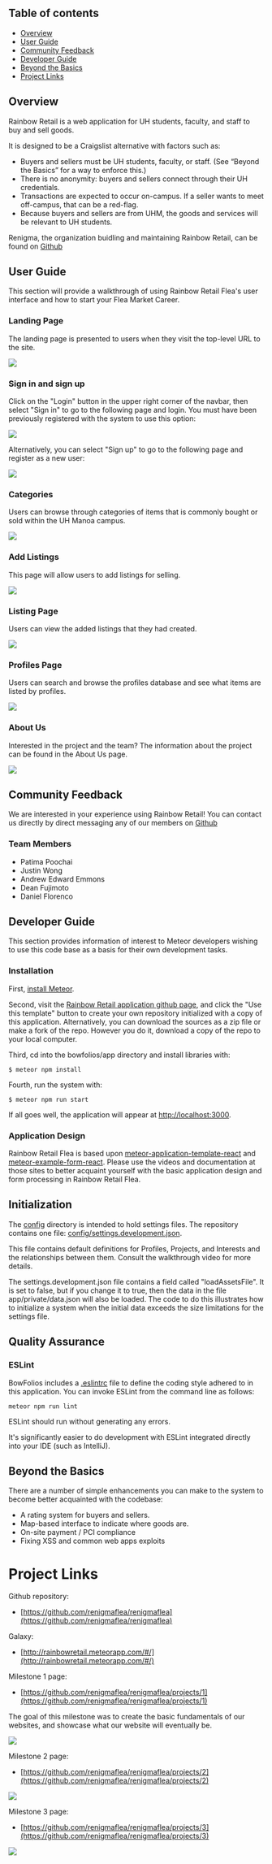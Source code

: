 ## Table of contents

* [Overview](#overview)
* [User Guide](#user-guide)
* [Community Feedback](#community-feedback)
* [Developer Guide](#developer-guide)
* [Beyond the Basics](#beyond-the-basics)
* [Project Links](#project-links)

## Overview

Rainbow Retail is a web application for UH students, faculty, and staff to buy and sell goods. 

It is designed to be a Craigslist alternative with factors such as:

* Buyers and sellers must be UH students, faculty, or staff. (See “Beyond the Basics” for a way to enforce this.)
* There is no anonymity: buyers and sellers connect through their UH credentials.
* Transactions are expected to occur on-campus. If a seller wants to meet off-campus, that can be a red-flag.
* Because buyers and sellers are from UHM, the goods and services will be relevant to UH students.

Renigma, the organization buidling and maintaining Rainbow Retail, can be found on [Github](https://github.com/renigmaflea)

## User Guide

This section will provide a walkthrough of using Rainbow Retail Flea's user interface and how to start your Flea Market Career.

### Landing Page

The landing page is presented to users when they visit the top-level URL to the site.

![](images/Landingpage2.PNG)



### Sign in and sign up

Click on the "Login" button in the upper right corner of the navbar, then select "Sign in" to go to the following page and login. You must have been previously registered with the system to use this option:

![](images/signinpage2.PNG)

Alternatively, you can select "Sign up" to go to the following page and register as a new user:

![](images/registerpage2.PNG)

### Categories

Users can browse through categories of items that is commonly bought or sold within the UH Manoa campus.

![](images/categories.png)

### Add Listings

This page will allow users to add listings for selling.

![](images/add-listing.png)

### Listing Page

Users can view the added listings that they had created.

![](images/listeditemspage2.PNG)

### Profiles Page

Users can search and browse the profiles database and see what items are listed by profiles.

![](images/profile.png)

### About Us

Interested in the project and the team? The information about the project can be found in the About Us page.

![](images/aboutuspage2.png)

## Community Feedback

We are interested in your experience using Rainbow Retail! You can contact us directly by direct messaging any of our members on [Github](https://github.com/renigmaflea/renigmaflea)

### Team Members
* Patima Poochai
* Justin Wong
* Andrew Edward Emmons
* Dean Fujimoto
* Daniel Florenco

## Developer Guide

This section provides information of interest to Meteor developers wishing to use this code base as a basis for their own development tasks.

### Installation

First, [install Meteor](https://www.meteor.com/install).

Second, visit the [Rainbow Retail application github page](https://github.com/bowfolios/bowfolios), and click the "Use this template" button to create your own repository initialized with a copy of this application. Alternatively, you can download the sources as a zip file or make a fork of the repo.  However you do it, download a copy of the repo to your local computer.

Third, cd into the bowfolios/app directory and install libraries with:

```
$ meteor npm install
```

Fourth, run the system with:

```
$ meteor npm run start
```

If all goes well, the application will appear at [http://localhost:3000](http://localhost:3000).

### Application Design

Rainbow Retail Flea is based upon [meteor-application-template-react](https://ics-software-engineering.github.io/meteor-application-template-react/) and [meteor-example-form-react](https://ics-software-engineering.github.io/meteor-example-form-react/). Please use the videos and documentation at those sites to better acquaint yourself with the basic application design and form processing in Rainbow Retail Flea.

## Initialization

The [config](https://github.com/bowfolios/bowfolios/tree/master/config) directory is intended to hold settings files.  The repository contains one file: [config/settings.development.json](https://github.com/bowfolios/bowfolios/blob/master/config/settings.development.json).

This file contains default definitions for Profiles, Projects, and Interests and the relationships between them. Consult the walkthrough video for more details.

The settings.development.json file contains a field called "loadAssetsFile". It is set to false, but if you change it to true, then the data in the file app/private/data.json will also be loaded.  The code to do this illustrates how to initialize a system when the initial data exceeds the size limitations for the settings file.


## Quality Assurance

### ESLint

BowFolios includes a [.eslintrc](https://github.com/bowfolios/bowfolios/blob/master/app/.eslintrc) file to define the coding style adhered to in this application. You can invoke ESLint from the command line as follows:

```
meteor npm run lint
```

ESLint should run without generating any errors.

It's significantly easier to do development with ESLint integrated directly into your IDE (such as IntelliJ).

## Beyond the Basics

There are a number of simple enhancements you can make to the system to become better acquainted with the codebase:


* A rating system for buyers and sellers.
* Map-based interface to indicate where goods are.
* On-site payment / PCI compliance
* Fixing XSS and common web apps exploits

# Project Links
Github repository:
* [https://github.com/renigmaflea/renigmaflea](https://github.com/renigmaflea/renigmaflea)

Galaxy:
* [http://rainbowretail.meteorapp.com/#/](http://rainbowretail.meteorapp.com/#/)


Milestone 1 page:
* [https://github.com/renigmaflea/renigmaflea/projects/1](https://github.com/renigmaflea/renigmaflea/projects/1)

The goal of this milestone was to create the basic fundamentals of our websites, and showcase what our website will eventually be.

![](images/m1.PNG)

Milestone 2 page:
* [https://github.com/renigmaflea/renigmaflea/projects/2](https://github.com/renigmaflea/renigmaflea/projects/2)

![](images/m2.PNG)

Milestone 3 page:
* [https://github.com/renigmaflea/renigmaflea/projects/3](https://github.com/renigmaflea/renigmaflea/projects/3)

![](images/m3.png)







